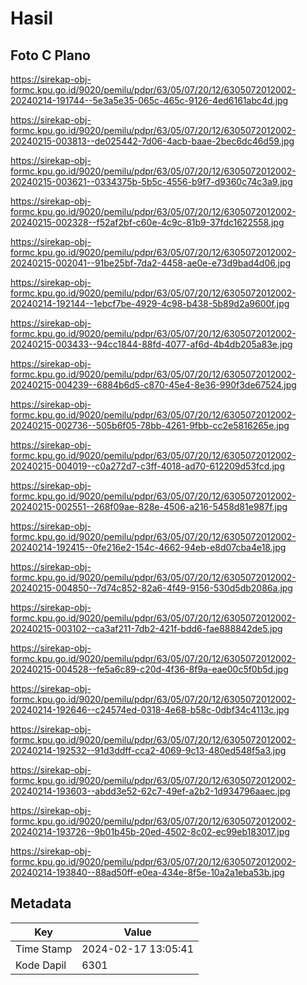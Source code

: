 # Hasil

## Foto C Plano

https://sirekap-obj-formc.kpu.go.id/9020/pemilu/pdpr/63/05/07/20/12/6305072012002-20240214-191744--5e3a5e35-065c-465c-9126-4ed6161abc4d.jpg

https://sirekap-obj-formc.kpu.go.id/9020/pemilu/pdpr/63/05/07/20/12/6305072012002-20240215-003813--de025442-7d06-4acb-baae-2bec6dc46d59.jpg

https://sirekap-obj-formc.kpu.go.id/9020/pemilu/pdpr/63/05/07/20/12/6305072012002-20240215-003621--0334375b-5b5c-4556-b9f7-d9360c74c3a9.jpg

https://sirekap-obj-formc.kpu.go.id/9020/pemilu/pdpr/63/05/07/20/12/6305072012002-20240215-002328--f52af2bf-c60e-4c9c-81b9-37fdc1622558.jpg

https://sirekap-obj-formc.kpu.go.id/9020/pemilu/pdpr/63/05/07/20/12/6305072012002-20240215-002041--91be25bf-7da2-4458-ae0e-e73d9bad4d06.jpg

https://sirekap-obj-formc.kpu.go.id/9020/pemilu/pdpr/63/05/07/20/12/6305072012002-20240214-192144--1ebcf7be-4929-4c98-b438-5b89d2a9600f.jpg

https://sirekap-obj-formc.kpu.go.id/9020/pemilu/pdpr/63/05/07/20/12/6305072012002-20240215-003433--94cc1844-88fd-4077-af6d-4b4db205a83e.jpg

https://sirekap-obj-formc.kpu.go.id/9020/pemilu/pdpr/63/05/07/20/12/6305072012002-20240215-004239--6884b6d5-c870-45e4-8e36-990f3de67524.jpg

https://sirekap-obj-formc.kpu.go.id/9020/pemilu/pdpr/63/05/07/20/12/6305072012002-20240215-002736--505b6f05-78bb-4261-9fbb-cc2e5816265e.jpg

https://sirekap-obj-formc.kpu.go.id/9020/pemilu/pdpr/63/05/07/20/12/6305072012002-20240215-004019--c0a272d7-c3ff-4018-ad70-612209d53fcd.jpg

https://sirekap-obj-formc.kpu.go.id/9020/pemilu/pdpr/63/05/07/20/12/6305072012002-20240215-002551--268f09ae-828e-4506-a216-5458d81e987f.jpg

https://sirekap-obj-formc.kpu.go.id/9020/pemilu/pdpr/63/05/07/20/12/6305072012002-20240214-192415--0fe216e2-154c-4662-94eb-e8d07cba4e18.jpg

https://sirekap-obj-formc.kpu.go.id/9020/pemilu/pdpr/63/05/07/20/12/6305072012002-20240215-004850--7d74c852-82a6-4f49-9156-530d5db2086a.jpg

https://sirekap-obj-formc.kpu.go.id/9020/pemilu/pdpr/63/05/07/20/12/6305072012002-20240215-003102--ca3af211-7db2-421f-bdd6-fae888842de5.jpg

https://sirekap-obj-formc.kpu.go.id/9020/pemilu/pdpr/63/05/07/20/12/6305072012002-20240215-004528--fe5a6c89-c20d-4f36-8f9a-eae00c5f0b5d.jpg

https://sirekap-obj-formc.kpu.go.id/9020/pemilu/pdpr/63/05/07/20/12/6305072012002-20240214-192646--c24574ed-0318-4e68-b58c-0dbf34c4113c.jpg

https://sirekap-obj-formc.kpu.go.id/9020/pemilu/pdpr/63/05/07/20/12/6305072012002-20240214-192532--91d3ddff-cca2-4069-9c13-480ed548f5a3.jpg

https://sirekap-obj-formc.kpu.go.id/9020/pemilu/pdpr/63/05/07/20/12/6305072012002-20240214-193603--abdd3e52-62c7-49ef-a2b2-1d934796aaec.jpg

https://sirekap-obj-formc.kpu.go.id/9020/pemilu/pdpr/63/05/07/20/12/6305072012002-20240214-193726--9b01b45b-20ed-4502-8c02-ec99eb183017.jpg

https://sirekap-obj-formc.kpu.go.id/9020/pemilu/pdpr/63/05/07/20/12/6305072012002-20240214-193840--88ad50ff-e0ea-434e-8f5e-10a2a1eba53b.jpg


## Metadata

| Key        | Value               |
| ---------- | ------------------- |
| Time Stamp | 2024-02-17 13:05:41 |
| Kode Dapil | 6301                |



